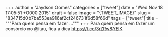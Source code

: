 
+++
author = "Jaydson Gomes"
categories = ["tweet"]
date = "Wed Nov 18 17:05:51 +0000 2015"
draft = false
image = "{TWEET_IMAGE}"
slug = "834715d0b7ba553ea916af2cf246731f6d58f66d"
tags = ["tweet"]
title = """Para quem pensa em fazer ..."""
+++
Para quem pensa em fazer um consórcio no @itau, fica a dica https://t.co/3rZRw8YEIK
